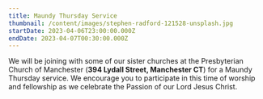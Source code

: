 ```yaml
---
title: Maundy Thursday Service
thumbnail: /content/images/stephen-radford-121528-unsplash.jpg
startDate: 2023-04-06T23:00:00.000Z
endDate: 2023-04-07T00:30:00.000Z
---
```

We will be joining with some of our sister churches at the Presbyterian Church of Manchester (**394 Lydall Street, Manchester CT**) for a Maundy Thursday service. We encourage you to participate in this time of worship and fellowship as we celebrate the Passion of our Lord Jesus Christ.